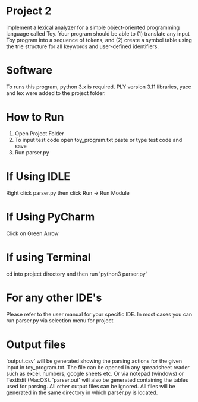 # Project 2 
implement a lexical analyzer for a simple object-oriented programming language called Toy. Your program should be able to (1) translate any input Toy program into a sequence of tokens, and (2) create a symbol table using the trie structure for all keywords and user-defined identifiers.

# Software
To runs this program, python 3.x is required. PLY version 3.11 libraries, yacc and lex were added to the project folder.

# How to Run
1. Open Project Folder 
2. To input test code open toy_program.txt paste or type test code and save
3. Run parser.py

# If Using IDLE 
Right click parser.py then click Run -> Run Module 

# If Using PyCharm 
Click on Green Arrow

# If using Terminal 
cd into project directory and then run 'python3 parser.py'

# For any other IDE's 
Please refer to the user manual for your specific IDE. In most cases you can run parser.py via selection menu for project 

# Output files
'output.csv' will be generated showing the parsing actions for the given input in toy_program.txt. The file can be opened in any spreadsheet reader such as excel, numbers, google sheets etc. Or via notepad (windows) or TextEdit (MacOS). 'parser.out' will also be generated containing the tables used for parsing. All other output files can be ignored. All files will be generated in the same directory in which parser.py is located.

